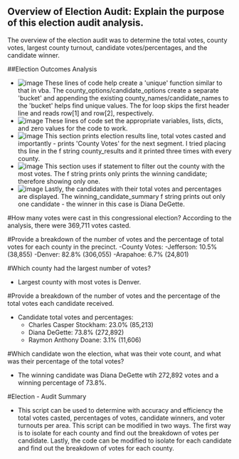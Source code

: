 ## Overview of Election Audit: Explain the purpose of this election audit analysis.
The overview of the election audit was to determine the total votes, county votes, largest county turnout, candidate votes/percentages, and the candidate winner.

##Election Outcomes Analysis
- ![image](https://user-images.githubusercontent.com/107594143/178264912-16197c6b-4910-45b6-8c6e-8d070a6286f2.png)
  These lines of code help create a 'unique' function similar to that in vba. The county_options/candidate_options create a separate 'bucket' and appending the existing county_names/candidate_names to the 'bucket' helps find unique values. The for loop skips the first header line and reads row[1] and row[2], respectively. 
- ![image](https://user-images.githubusercontent.com/107594143/178265972-e49affba-6b5f-4c87-8525-4bf689baad52.png)
  These lines of code set the appropriate variables, lists, dicts, and zero values for the code to work.
- ![image](https://user-images.githubusercontent.com/107594143/178266727-21920ebd-1589-4b43-855f-a041be2fa35e.png)
  This section prints election results line, total votes casted and importantly - prints 'County Votes' for the next segment. I tried placing ths line in the f string county_results and it printed three times with every county. 
- ![image](https://user-images.githubusercontent.com/107594143/178267141-c1725bea-0614-43b3-b111-8932a26ea32c.png)
   This section uses if statement to filter out the county with the most votes. The f string prints only prints the winning candidate; therefore showing only one.
- ![image](https://user-images.githubusercontent.com/107594143/178267950-5a205032-4182-497a-94ce-a2c944861cb7.png)
  Lastly, the candidates with their total votes and percentages are displayed. The winning_candidate_summary f string prints out only one candidate -  the winner in this case is Diana DeGette. 

#How many votes were cast in this congressional election?
According to the analysis, there were 369,711 votes casted.

#Provide a breakdown of the number of votes and the percentage of total votes for each county in the precinct.
  -County Votes:
    -Jefferson: 10.5% (38,855)
    -Denver: 82.8% (306,055)
    -Arapahoe: 6.7% (24,801)
    
#Which county had the largest number of votes?
  - Largest county with most votes is Denver.
  
#Provide a breakdown of the number of votes and the percentage of the total votes each candidate received.
  - Candidate total votes and percentages:
    - Charles Casper Stockham: 23.0% (85,213)
    - Diana DeGette: 73.8% (272,892)
    - Raymon Anthony Doane: 3.1% (11,606)
    
#Which candidate won the election, what was their vote count, and what was their percentage of the total votes?
- The winning candidate was Diana DeGette wtih 272,892 votes and a winning percentage of 73.8%.

#Election - Audit Summary
- This script can be used to determine with accuracy and efficiency the total votes casted, percentages of votes, candidate winners, and voter turnouts per area. This script can be modified in two ways. The first way is to isolate for each county and find out the breakdown of votes per candidate. Lastly, the code can be modified to isolate for each candidate and find out the breakdown of votes for each county.
    
